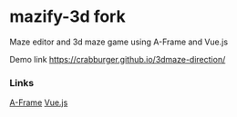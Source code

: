 # mazify-3d fork

Maze editor and 3d maze game using A-Frame and Vue.js

Demo link
https://crabburger.github.io/3dmaze-direction/

### Links
[A-Frame](https://aframe.io/)
[Vue.js](https://vuejs.org/)
